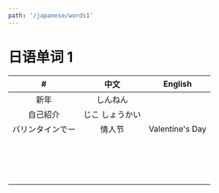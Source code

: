 ```yaml
---
path: '/japanese/words1'
---
```


# 日语单词 1

|    #     |   中文    | English |
|:--------:|:---------:|:-------:|
|   新年   |   しんねん    |         |
| 自己紹介 | じこ  しょうかい |         |
 バリンタインでー | 情人节 | Valentine's Day |
|          |           |          |
|          |           |          |
|          |           |          |
|          |           |          |
|          |           |          |
|          |           |          |
|          |           |          |
|          |           |          |
|          |           |          |
|          |           |          |
|          |           |          |
|          |           |          |
|          |           |          |
|          |           |          |
|          |           |          |
|          |           |          |
